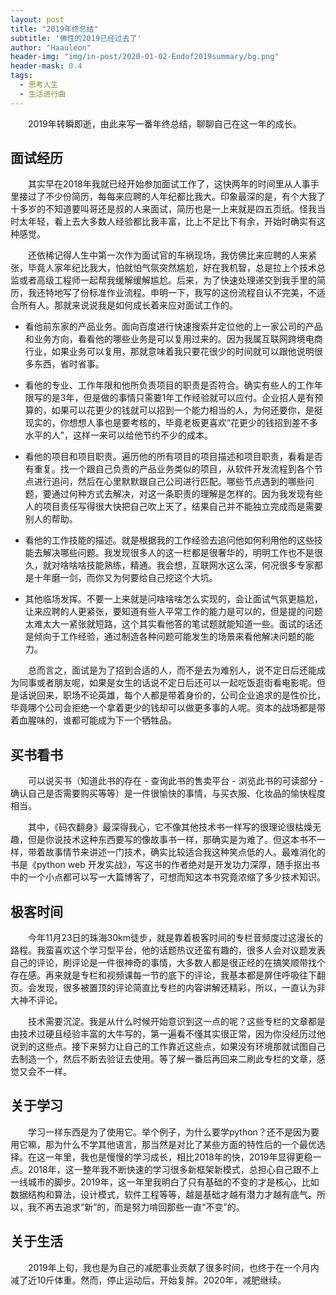 ```yaml
---
layout: post
title: "2019年终总结"
subtitle: '佛性的2019已经过去了'
author: "Haauleon"
header-img: "img/in-post/2020-01-02-Endof2019summary/bg.png"
header-mask: 0.4
tags:
  - 思考人生
  - 生活进行曲
---
```




&emsp;&emsp;2019年转瞬即逝，由此来写一番年终总结，聊聊自己在这一年的成长。          


## 面试经历

&emsp;&emsp;其实早在2018年我就已经开始参加面试工作了，这快两年的时间里从人事手里接过了不少份简历，每每来应聘的人年纪都比我大。印象最深的是，有个大我了十多岁的不知道要叫哥还是叔的人来面试，简历也是一上来就是四五页纸。怪我当时太年轻，看上去大多数人经验都比我丰富，比上不足比下有余，开始时确实有这种感觉。

&emsp;&emsp;还依稀记得人生中第一次作为面试官的车祸现场，我仿佛比来应聘的人来紧张，毕竟人家年纪比我大，怕就怕气氛突然尴尬，好在我机智，总是拉上个技术总监或者高级工程师一起帮我缓解缓解尴尬。后来，为了快速处理递交到我手里的简历，我还特地写了份标准作业流程。申明一下，我写的这份流程自认不完美，不适合所有人。那就来说说我是如何成长着来应对面试工作的。

* 看他前东家的产品业务。面向百度进行快速搜索并定位他的上一家公司的产品和业务方向，看看他的哪些业务是可以复用过来的。因为我属互联网跨境电商行业，如果业务可以复用，那就意味着我只要花很少的时间就可以跟他说明很多东西，省时省事。

* 看他的专业、工作年限和他所负责项目的职责是否符合。确实有些人的工作年限写的是3年，但是做的事情只需要1年工作经验就可以应付。企业招人是有预算的，如果可以花更少的钱就可以招到一个能力相当的人，为何还要你，是挺现实的，你想想人事也是要考核的，毕竟老板更喜欢“花更少的钱招到差不多水平的人”，这样一来可以给他节约不少的成本。

* 看他的项目和项目职责。遍历他的所有项目的项目描述和项目职责，看看是否有重复。找一个跟自己负责的产品业务类似的项目，从软件开发流程到各个节点进行追问，然后在心里默默跟自己公司进行匹配。哪些节点遇到的哪些问题，要通过何种方式去解决，对这一条职责的理解是怎样的。因为我发现有些人的项目责任写得很大快把自己吹上天了，结果自己并不能独立完成而是需要别人的帮助。

* 看他的工作技能的描述。就是根据我的工作经验去追问他如何利用他的这些技能去解决哪些问题。我发现很多人的这一栏都是很奢华的，明明工作也不是很久，就对啥啥啥技能熟练，精通。我会想，互联网水这么深，何况很多专家都是十年磨一剑，而你又为何要给自己挖这个大坑。

* 其他临场发挥。不要一上来就是问啥啥啥怎么实现的，会让面试气氛更尴尬，让来应聘的人更紧张，要知道有些人平常工作的能力是可以的，但是提的问题太难太大一紧张就短路，这个其实看他答的笔试题就能知道一些。面试的话还是倾向于工作经验，通过制造各种问题可能发生的场景来看他解决问题的能力。       




&emsp;&emsp;总而言之，面试是为了招到合适的人，而不是去为难别人，说不定日后还能成为同事或者朋友呢，如果是女生的话说不定日后还可以一起吃饭逛街看电影呢。但是话说回来，职场不论英雄，每个人都是带着身价的，公司企业追求的是性价比，毕竟哪个公司会拒绝一个拿着更少的钱却可以做更多事的人呢。资本的战场都是带着血腥味的，谁都可能成为下一个牺牲品。              



## 买书看书

&emsp;&emsp;可以说买书（知道此书的存在 - 查询此书的售卖平台 - 浏览此书的可读部分 - 确认自己是否需要购买等等）是一件很愉快的事情，与买衣服、化妆品的愉快程度相当。

&emsp;&emsp;其中，《码农翻身》最深得我心，它不像其他技术书一样写的很理论很枯燥无趣，但是你说技术这种东西要写的像故事书一样，那确实是为难了。但这本书不一样，带着故事情节来讲述一门技术，确实比较适合我这种笑点低的人。最难消化的书是《python web 开发实战》，写这书的作者绝对是开发功力深厚，随手抠出书中的一个小点都可以写一大篇博客了，可想而知这本书究竟浓缩了多少技术知识。        




## 极客时间

&emsp;&emsp;今年11月23日的珠海30km徒步，就是靠着极客时间的专栏音频度过这漫长的路程。我蛮喜欢这个学习型平台，他的话题热议还蛮有趣的，很多人会对议题发表自己的评论，刷评论是一件很神奇的事情，大多数人都是很正经的在搞笑顺带找个存在感。再来就是专栏和视频课每一节的底下的评论，我基本都是屏住呼吸往下翻页。会发现，很多被置顶的评论简直比专栏的内容讲解还精彩，所以，一直认为非大神不评论。

&emsp;&emsp;技术需要沉淀。我是从什么时候开始意识到这一点的呢？这些专栏的文章都是由技术过硬且经验丰富的大牛写的，第一遍看不懂其实很正常，因为你没经历过他说到的这些点。接下来努力让自己的工作靠近这些点，如果没有环境那就试图自己去制造一个，然后不断去验证去使用。等了解一番后再回来二刷此专栏的文章，感觉又会不一样。          




## 关于学习

&emsp;&emsp;学习一样东西是为了使用它。举个例子，为什么要学python？还不是因为要用它嘛，那为什么不学其他语言，那当然是对比了某些方面的特性后的一个最优选择。在这一年里，我也是慢慢的学习成长，相比2018年的快，2019年显得更稳一点。2018年，这一整年我不断快速的学习很多新框架新模式，总担心自己跟不上一线城市的脚步。2019年，这一年里我明白了只有基础的不变的才是核心，比如数据结构和算法，设计模式，软件工程等等，越是基础才越有潜力才越有底气。所以，我不再去追求“新”的，而是努力啃回那些一直“不变”的。            



## 关于生活

&emsp;&emsp;2019年上旬，我也是为自己的减肥事业贡献了很多时间，也终于在一个月内减了近10斤体重。然而，停止运动后，开始复胖。2020年，减肥继续。